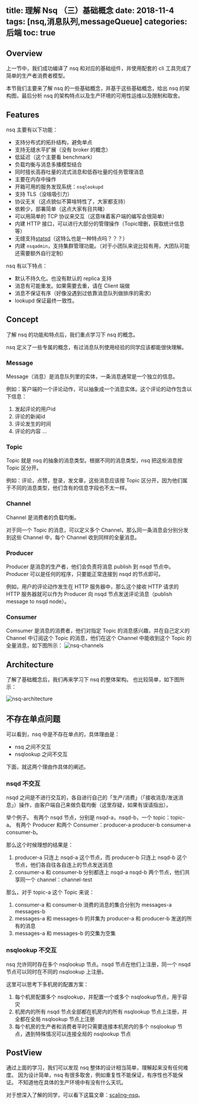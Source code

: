 title: 理解 Nsq （三）基础概念
date: 2018-11-4
tags: [nsq,消息队列,messageQueue]
categories: 后端
toc: true
---

## Overview

上一节中，我们成功编译了 nsq 和对应的基础组件，并使用配套的 cli 工具完成了简单的生产者消费者模型。

本节我们主要来了解 nsq 的一些基础概念，并基于这些基础概念，给出 nsq 的架构图，最后分析 nsq 的架构特点以及生产环境的可用性运维以及限制和取舍。

## Features

nsq 主要有以下功能：

- 支持分布式的拓扑结构，避免单点
- 支持无缝水平扩展（没有 broker 的概念）
- 低延迟（这个主要看 benchmark）
- 负载均衡与消息多播模型结合
- 同时擅长高吞吐量的流式消息和低吞吐量的任务管理消息
- 主要在内存中操作
- 开箱可用的服务发现系统：`nsqlookupd`
- 支持 TLS（没啥吸引力）
- 协议无关（这点貌似不算啥特性了，大家都支持）
- 依赖少，部署简单（这点大家有目共睹）
- 可以用简单的 TCP 协议来交互（这意味着客户端的编写会很简单）
- 内建 HTTP 接口，可以进行大部分的管理操作（Topic增删，获取统计信息等）
- 无缝支持[statsd](https://github.com/etsy/statsd/)（这特么也是一种特点吗？？？）
- 内建 `nsqadmin`，支持集群管理功能。（对于小团队来说比较有用，大团队可能还需要额外自行定制）

nsq 有以下特点：

- 默认不持久化。也没有默认的 replica 支持
- 消息有可能重发。如果需要去重，请在 Client 端做
- 消息不保证有序（好像没遇到过依靠消息队列做排序的需求）
- lookupd 保证最终一致性。

## Concept

了解 nsq 的功能和特点后，我们重点学习下 nsq 的概念。

nsq 定义了一些专属的概念，有过消息队列使用经验的同学应该都能很快理解。

### Message

Message（消息）是消息队列里的实体，一条消息通常是一个独立的信息。

例如：客户端的一个评论动作，可以抽象成一个消息实体。这个评论的动作包含以下信息：
1. 发起评论的用户id
2. 评论的新闻id
3. 评论发生的时间
4. 评论的内容
...

### Topic

Topic 就是 nsq 的抽象的消息类型。根据不同的消息类型，nsq 把这些消息按 Topic 区分开。

例如：评论，点赞，登录，发文章，这些消息应该按 Topic 区分开，因为他们属于不同的消息类型，他们含有的信息字段也不太一样。

### Channel

Channel 是消费者的负载均衡。

对于同一个 Topic 的消息，可以定义多个 Channel，那么同一条消息会分别分发到这些 Channel 中，每个 Channel 收到同样的全量消息。

### Producer

Producer 是消息的生产者，他们会负责将消息 publish 到 nsqd 节点中。Producer 可以是任何的程序，只要能正常连接到 nsqd 的节点即可。

例如，用户的评论动作发生在 HTTP 服务器中，那么这个接收 HTTP 请求的 HTTP 服务器就可以作为 Producer 向 nsqd 节点发送评论消息（publish message to nsqd node）。

### Consumer

Comsumer 是消息的消费者，他们对指定 Topic 的消息感兴趣，并在自己定义的 Channel 中订阅这个 Topic 的消息，他们在这个 Channel 中能收到这个 Topic 的全量消息，如下图所示：
![nsq-channels](/uploads/2018/nsq/nsq-channels.png)

## Architecture

了解了基础概念后，我们再来学习下 nsq 的整体架构。
也比较简单，如下图所示：

![nsq-architecture](/uploads/2018/nsq/nsq-architecture.png)

## 不存在单点问题

可以看到，nsq 中是不存在单点的，具体理由是：
- nsq 之间不交互
- nsqlookup 之间不交互

下面，就这两个理由作具体的阐述。

### nsqd 不交互

nsqd 之间是不进行交互的，各自进行自己的「生产/消费」（「接收消息/发送消息」）操作，由客户端自己来做负载均衡（这里存疑，如果有误请指出）。

举个例子。
有两个 nsqd 节点，分别是 nsqd-a，nsqd-b，一个 topic：topic-a。
有两个 Producer 和两个 Consumer：producer-a producer-b consumer-a consumer-b。

那么这个时候理想的结果是：

1. producer-a 只连上 nsqd-a 这个节点，而 producer-b 只连上 nsqd-b 这个节点，他们各自往各自连上的节点发送消息
2. consumer-a 和 consumer-b 分别都连上 nsqd-a nsqd-b 两个节点，他们共享同一个 channel：channel-test

那么，对于 topic-a 这个 Topic 来说：

1. consumer-a 和 consumer-b 消费的消息的集合分别为 messages-a messages-b
2. messages-a 和 messages-b 的并集为 producer-a 和 producer-b 发送的所有的消息
3. messages-a 和 messages-b 的交集为空集

### nsqlookup 不交互

nsq 允许同时存在多个 nsqlookup 节点。nsqd 节点在他们上注册，同一个 nsqd 节点可以同时在不同的 nsqlookup 上注册。

这里可以思考下多机房的配置方案：
1. 每个机房配置多个 nsqlookup，并配置一个或多个 nsqlookup节点，用于容灾
2. 机房内的所有 nsqd 节点全部都在机房内的所有 nsqlookup 节点上注册，并全都在全局 nsqlookup 节点上注册
3. 每个机房的生产者和消费者平时只需要连接本机房内的多个 nsqlookup 节点，遇到特殊情况可以连接全局的 nsqlookup 节点

## PostView

通过上面的学习，我们可以发现 nsq 整体的设计相当简单，理解起来没有任何难度。
因为设计简单，nsq 有很多取舍，例如重复性不能保证，有序性也不能保证。
不知道他在具体的生产环境中有没有什么天坑。

对于想深入了解的同学，可以看下这篇文章：[scaling-nsq](https://segment.com/blog/scaling-nsq/)。